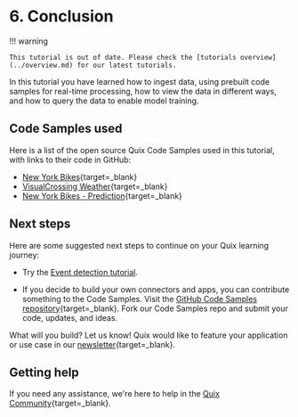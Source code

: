 # 6. Conclusion

!!! warning

    This tutorial is out of date. Please check the [tutorials overview](../overview.md) for our latest tutorials.

In this tutorial you have learned how to ingest data, using prebuilt code samples for real-time processing, how to view the data in different ways, and how to query the data to enable model training. 

## Code Samples used

Here is a list of the open source Quix Code Samples used in this tutorial, with links to their code in GitHub:

* [New York Bikes](https://github.com/quixio/quix-samples/tree/main/python/sources/NY-Citibikes){target=_blank}
* [VisualCrossing Weather](https://github.com/quixio/quix-samples/tree/main/python/sources/visualcrossing-weather){target=_blank}
* [New York Bikes - Prediction](https://github.com/quixio/quix-samples/tree/main/python/transformations/NY-Bikes-Predictions){target=_blank}

## Next steps

Here are some suggested next steps to continue on your Quix learning journey:

* Try the [Event detection tutorial](../event-detection/overview.md).

* If you decide to build your own connectors and apps, you can contribute something to the Code Samples. Visit the [GitHub Code Samples repository](https://github.com/quixio/quix-samples){target=_blank}. Fork our Code Samples repo and submit your code, updates, and ideas.

What will you build? Let us know! Quix would like to feature your application or use case in our [newsletter](https://www.quix.io/community/){target=_blank}.

## Getting help

If you need any assistance, we're here to help in the [Quix Community](https://quix.io/slack-invite){target=_blank}.
